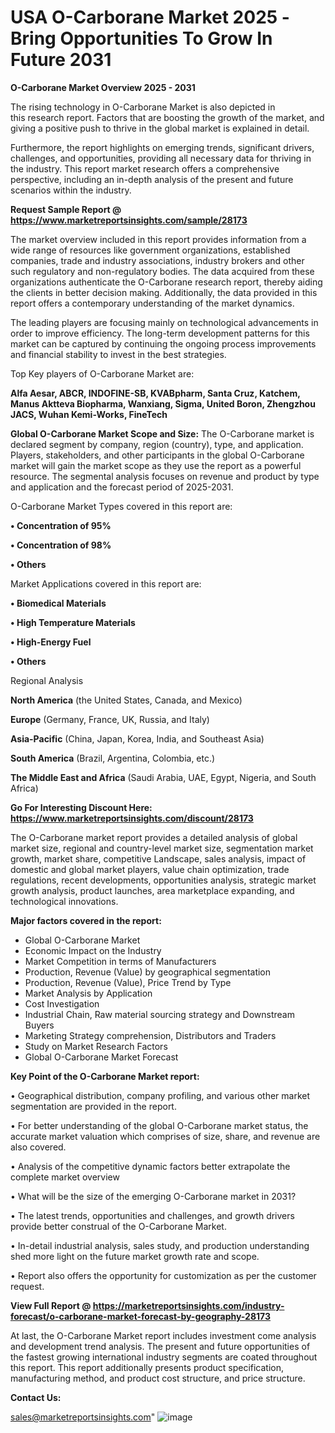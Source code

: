 # USA O-Carborane Market 2025 -Bring Opportunities To Grow In Future 2031

<Strong> O-Carborane Market Overview 2025 - 2031</strong>

The rising technology in O-Carborane Market is also depicted in this research report. Factors that are boosting the growth of the market, and giving a positive push to thrive in the global market is explained in detail.

Furthermore, the report highlights on emerging trends, significant drivers, challenges, and opportunities, providing all necessary data for thriving in the industry. This report market research offers a comprehensive perspective, including an in-depth analysis of the present and future scenarios within the industry.

<strong>Request Sample Report @ <a href=https://www.marketreportsinsights.com/sample/28173>https://www.marketreportsinsights.com/sample/28173</a></strong>

The market overview included in this report provides information from a wide range of resources like government organizations, established companies, trade and industry associations, industry brokers and other such regulatory and non-regulatory bodies. The data acquired from these organizations authenticate the O-Carborane research report, thereby aiding the clients in better decision making. Additionally, the data provided in this report offers a contemporary understanding of the market dynamics.

The leading players are focusing mainly on technological advancements in order to improve efficiency. The long-term development patterns for this market can be captured by continuing the ongoing process improvements and financial stability to invest in the best strategies.

Top Key players of O-Carborane Market are:

<strong>Alfa Aesar, ABCR, INDOFINE-SB, KVABpharm, Santa Cruz, Katchem, Manus Aktteva Biopharma, Wanxiang, Sigma, United Boron, Zhengzhou JACS, Wuhan Kemi-Works, FineTech</strong>

<strong><b>Global O-Carborane Market Scope and Size:</b></strong>
The O-Carborane market is declared segment by company, region (country), type, and application. Players, stakeholders, and other participants in the global O-Carborane market will gain the market scope as they use the report as a powerful resource. The segmental analysis focuses on revenue and product by type and application and the forecast period of 2025-2031.

O-Carborane Market Types covered in this report are:

<strong>• Concentration of 95%

• Concentration of 98%

• Others</strong>

Market Applications covered in this report are:

<strong>• Biomedical Materials

• High Temperature Materials

• High-Energy Fuel

• Others</strong> 

Regional Analysis

<strong>North America</strong> (the United States, Canada, and Mexico)

<strong>Europe</strong> (Germany, France, UK, Russia, and Italy)

<strong>Asia-Pacific</strong> (China, Japan, Korea, India, and Southeast Asia)

<strong>South America</strong> (Brazil, Argentina, Colombia, etc.)

<strong>The Middle East and Africa</strong> (Saudi Arabia, UAE, Egypt, Nigeria, and South Africa)

<strong>Go For Interesting Discount Here: <a href=https://www.marketreportsinsights.com/discount/28173>https://www.marketreportsinsights.com/discount/28173</a></strong>

The O-Carborane market report provides a detailed analysis of global market size, regional and country-level market size, segmentation market growth, market share, competitive Landscape, sales analysis, impact of domestic and global market players, value chain optimization, trade regulations, recent developments, opportunities analysis, strategic market growth analysis, product launches, area marketplace expanding, and technological innovations.

<strong><b>Major factors covered in the report:</b></strong>
<ul>
  <li>Global O-Carborane Market </li>
  <li>Economic Impact on the Industry</li>
  <li>Market Competition in terms of Manufacturers</li>
  <li>Production, Revenue (Value) by geographical segmentation</li>
  <li>Production, Revenue (Value), Price Trend by Type</li>
  <li>Market Analysis by Application</li>
  <li>Cost Investigation</li>
  <li>Industrial Chain, Raw material sourcing strategy and Downstream Buyers</li>
  <li>Marketing Strategy comprehension, Distributors and Traders</li>
  <li>Study on Market Research Factors</li>
  <li>Global O-Carborane Market Forecast</li>
</ul>

<strong><b>Key Point of the O-Carborane Market report:</b></strong>

• Geographical distribution, company profiling, and various other market segmentation are provided in the report.

• For better understanding of the global O-Carborane market status, the accurate market valuation which comprises of size, share, and revenue are also covered.

• Analysis of the competitive dynamic factors better extrapolate the complete market overview

• What will be the size of the emerging O-Carborane market in 2031?

• The latest trends, opportunities and challenges, and growth drivers provide better construal of the O-Carborane Market.

• In-detail industrial analysis, sales study, and production understanding shed more light on the future market growth rate and scope.

• Report also offers the opportunity for customization as per the customer request.

<strong><b>View Full Report @ <a href=https://marketreportsinsights.com/industry-forecast/o-carborane-market-forecast-by-geography-28173>https://marketreportsinsights.com/industry-forecast/o-carborane-market-forecast-by-geography-28173</a></b></strong>


At last, the O-Carborane Market report includes investment come analysis and development trend analysis. The present and future opportunities of the fastest growing international industry segments are coated throughout this report. This report additionally presents product specification, manufacturing method, and product cost structure, and price structure.

<strong>Contact Us:</strong>

sales@marketreportsinsights.com"
![image](https://github.com/user-attachments/assets/d3dd5838-230c-45d4-ac79-d63078b9427d)

